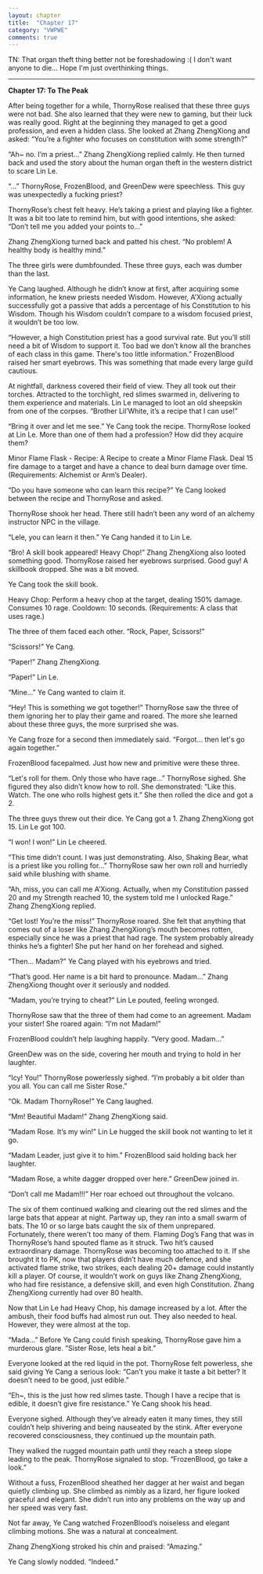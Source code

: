 ```yaml
---
layout: chapter
title:  "Chapter 17"
category: "VWPWE"
comments: true
---
```


TN: That organ theft thing better not be foreshadowing :( I don't want anyone to die... Hope I'm just overthinking things.

---

**Chapter 17: To The Peak**

After being together for a while, ThornyRose realised that these three guys were not bad. 
She also learned that they were new to gaming, but their luck was really good. Right at the beginning they managed to get a good profession, and even a hidden class. She looked at Zhang ZhengXiong and asked: “You’re a fighter who focuses on constitution with some strength?”

“Ah~ no. I’m a priest…” Zhang ZhengXiong replied calmly. He then turned back and used the story about the human organ theft in the western district to scare Lin Le.

“...” ThornyRose, FrozenBlood, and GreenDew were speechless. This guy was unexpectedly a fucking priest?

ThornyRose’s chest felt heavy. He’s taking a priest and playing like a fighter. It was a bit too late to remind him, but with good intentions, she asked: “Don’t tell me you added your points to...”

Zhang ZhengXiong turned back and patted his chest. “No problem! A healthy body is healthy mind.”

The three girls were dumbfounded. These three guys, each was dumber than the last.

Ye Cang laughed. Although he didn’t know at first, after acquiring some information, he knew priests needed Wisdom. However, A’Xiong actually successfully got a passive that adds a percentage of his Constitution to his Wisdom. Though his Wisdom couldn’t compare to a wisdom focused priest, it wouldn’t be too low.

“However, a high Constitution priest has a good survival rate. But you’ll still need a bit of Wisdom to support it. Too bad we don’t know all the branches of each class in this game. There's too little information.” FrozenBlood raised her smart eyebrows. This was something that made every large guild cautious. 

At nightfall, darkness covered their field of view. They all took out their torches. Attracted to the torchlight, red slimes swarmed in, delivering to them experience and materials. Lin Le managed to loot an old sheepskin from one of the corpses. “Brother Lil’White, it’s a recipe that I can use!” 

“Bring it over and let me see.” Ye Cang took the recipe. ThornyRose looked at Lin Le. More than one of them had a profession? How did they acquire them?

Minor Flame Flask - Recipe: A Recipe to create a Minor Flame Flask. Deal 15 fire damage to a target and have a chance to deal burn damage over time. (Requirements: Alchemist or Arm’s Dealer).

“Do you have someone who can learn this recipe?” Ye Cang looked between the recipe and ThornyRose and asked.

ThornyRose shook her head. There still hadn’t been any word of an alchemy instructor NPC in the village.

“Lele, you can learn it then.” Ye Cang handed it to Lin Le.

“Bro! A skill book appeared! Heavy Chop!” Zhang ZhengXiong also looted something good. ThornyRose raised her eyebrows surprised. Good guy! A skillbook dropped. She was a bit moved. 

Ye Cang took the skill book.

Heavy Chop: Perform a heavy chop at the target, dealing 150% damage. Consumes 10 rage. Cooldown: 10 seconds. (Requirements: A class that uses rage.)

The three of them faced each other. “Rock, Paper, Scissors!”

“Scissors!” Ye Cang.

“Paper!” Zhang ZhengXiong.

“Paper!” Lin Le.

“Mine…” Ye Cang wanted to claim it.

“Hey! This is something we got together!” ThornyRose saw the three of them ignoring her to play their game and roared. The more she learned about these three guys, the more surprised she was.

Ye Cang froze for a second then immediately said. “Forgot… then let's go again together.” 

FrozenBlood facepalmed. Just how new and primitive were these three.

“Let's roll for them. Only those who have rage…” ThornyRose sighed. She figured they also didn’t know how to roll. She demonstrated: “Like this. Watch. The one who rolls highest gets it.” She then rolled the dice and got a 2.

The three guys threw out their dice. Ye Cang got a 1. Zhang ZhengXiong got 15. Lin Le got 100.

“I won! I won!” Lin Le cheered.

“This time didn’t count. I was just demonstrating. Also, Shaking Bear, what is a priest like you rolling for…” ThornyRose saw her own roll and hurriedly said while blushing with shame.

“Ah, miss, you can call me A’Xiong. Actually, when my Constitution passed 20 and my Strength reached 10, the system told me I unlocked Rage.” Zhang ZhengXiong replied.

“Get lost! You’re the miss!” ThornyRose roared. She felt that anything that comes out of a loser like Zhang ZhengXiong’s mouth becomes rotten, especially since he was a priest that had rage. The system probably already thinks he’s a fighter! She put her hand on her forehead and sighed.

“Then… Madam?” Ye Cang played with his eyebrows and tried.

“That’s good. Her name is a bit hard to pronounce. Madam…” Zhang ZhengXiong thought over it seriously and nodded.

“Madam, you’re trying to cheat?” Lin Le pouted, feeling wronged.

ThornyRose saw that the three of them had come to an agreement. Madam your sister! She roared again: “I’m not Madam!”

FrozenBlood couldn’t help laughing happily. “Very good. Madam...”

GreenDew was on the side, covering her mouth and trying to hold in her laughter.

“Icy! You!” ThornyRose powerlessly sighed. “I’m probably a bit older than you all. You can call me Sister Rose.”

“Ok. Madam ThornyRose!” Ye Cang laughed.

“Mm! Beautiful Madam!” Zhang ZhengXiong said.

“Madam Rose. It’s my win!” Lin Le hugged the skill book not wanting to let it go.

“Madam Leader, just give it to him.” FrozenBlood said holding back her laughter.

“Madam Rose, a white dagger dropped over here.” GreenDew joined in.

“Don’t call me Madam!!!” Her roar echoed out throughout the volcano.

The six of them continued walking and clearing out the red slimes and the large bats that appear at night. Partway up, they ran into a small swarm of bats. The 10 or so large bats caught the six of them unprepared. Fortunately, there weren’t too many of them. Flaming Dog’s Fang that was in ThornyRose’s hand spouted flame as it struck. Two hit’s caused extraordinary damage. ThornyRose was becoming too attached to it. If she brought it to PK, now that players didn’t have much defence, and she activated flame strike, two strikes, each dealing 20+ damage could instantly kill a player. Of course, it wouldn’t work on guys like Zhang ZhengXiong, who had fire resistance, a defensive skill, and even high Constitution. Zhang ZhengXiong currently had over 80 health.

Now that Lin Le had Heavy Chop, his damage increased by a lot. After the ambush, their food buffs had almost run out. They also needed to heal. However, they were almost at the top.

“Mada…” Before Ye Cang could finish speaking, ThornyRose gave him a murderous glare. “Sister Rose, lets heal a bit.”

Everyone looked at the red liquid in the pot. ThornyRose felt powerless, she said giving Ye Cang a serious look: “Can’t you make it taste a bit better? It doesn’t need to be good, just edible.”

“Eh~, this is the just how red slimes taste. Though I have a recipe that is edible, it doesn’t give fire resistance.” Ye Cang shook his head.

Everyone sighed. Although they’ve already eaten it many times, they still couldn’t help shivering and being nauseated by the stink. After everyone recovered consciousness, they continued up the mountain path.

They walked the rugged mountain path until they reach a steep slope leading to the peak. ThornyRose signaled to stop. “FrozenBlood, go take a look.”

Without a fuss, FrozenBlood sheathed her dagger at her waist and began quietly climbing up. She climbed as nimbly as a lizard, her figure looked graceful and elegant. She didn’t run into any problems on the way up and her speed was very fast.

Not far away, Ye Cang watched FrozenBlood’s noiseless and elegant climbing motions. She was a natural at concealment. 

Zhang ZhengXiong stroked his chin and praised: “Amazing.”

Ye Cang slowly nodded. “Indeed.”